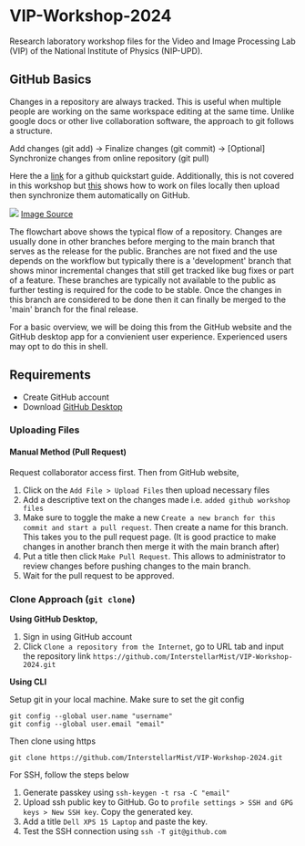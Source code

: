 # VIP-Workshop-2024
Research laboratory workshop files for the Video and Image Processing Lab (VIP)  of the National Institute of Physics (NIP-UPD).

## GitHub Basics
Changes in a repository are always tracked. This is useful when multiple people are working on the same workspace editing at the same time.
Unlike google docs or other live collaboration software, the approach to git follows a structure. 

Add changes (git add) -> Finalize changes (git commit) -> [Optional] Synchronize changes from online repository (git pull)

Here the a [link](https://docs.github.com/en/get-started/quickstart/hello-world) for a github quickstart guide. Additionally, this is not covered in this workshop but 
[this](https://www.freecodecamp.org/news/introduction-to-git-and-github) shows how to work on files locally then upload then synchronize 
them automatically on GitHub.

![](https://external-content.duckduckgo.com/iu/?u=https%3A%2F%2Fimages.edrawmax.com%2Fwhat-is%2Fgitflow-diagram%2F1-git-flow-process.png&f=1&nofb=1&ipt=566e51f4964dfa2f25b67a28f962180798a48efe186b819ab751041e56a9d711&ipo=images)
[Image Source](https://www.edrawmax.com/article/gitflow-diagram.html)

The flowchart above shows the typical flow of a repository. Changes are usually done in other branches before merging to the main branch that serves as the release for the public.
Branches are not fixed and the use depends on the workflow but typically there is a 'development' branch that shows minor incremental changes that still get tracked like bug fixes or part of a feature.
These branches are typically not available to the public as further testing is required for the code to be stable. Once the changes in this branch are considered to be done then it can finally be 
merged to the 'main' branch for the final release.

For a basic overview, we will be doing this from the GitHub website and the GitHub desktop app for a convienient user experience. Experienced users may opt to do this in shell.

## Requirements
- Create GitHub account
- Download [GitHub Desktop](https://desktop.github.com)

### Uploading Files

#### Manual Method (Pull Request)
Request collaborator access first. Then from GitHub website, 

1. Click on the `Add File > Upload Files` then upload necessary files
2. Add a descriptive text on the changes made i.e. `added github workshop files`
3. Make sure to toggle the make a new `Create a new branch for this commit and start a pull request`. Then create a name for this branch. This takes you to the pull request page.
(It is good practice to make changes in another branch then merge it with the main branch after)
4. Put a title then click `Make Pull Request`. This allows to administrator to review changes before pushing changes to the main branch.
5. Wait for the pull request to be approved.

### Clone Approach (`git clone`)

**Using GitHub Desktop,**

1. Sign in using GitHub account
2. Click `Clone a repository from the Internet`, go to URL tab and input the repository link `https://github.com/InterstellarMist/VIP-Workshop-2024.git`

**Using CLI**

Setup git in your local machine. Make sure to set the git config

```
git config --global user.name "username"
git config --global user.email "email"
```
Then clone using https
```
git clone https://github.com/InterstellarMist/VIP-Workshop-2024.git
```
For SSH, follow the steps below

1. Generate passkey using `ssh-keygen -t rsa -C "email"`
2. Upload ssh public key to GitHub. Go to `profile settings > SSH and GPG keys > New SSH key`. Copy the generated key.
3. Add a title `Dell XPS 15 Laptop` and paste the key.
4. Test the SSH connection using `ssh -T git@github.com`



